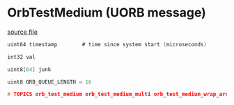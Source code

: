 # OrbTestMedium (UORB message)



[source file](https://github.com/PX4/PX4-Autopilot/blob/main/msg/OrbTestMedium.msg)

```c
uint64 timestamp        # time since system start (microseconds)

int32 val

uint8[64] junk

uint8 ORB_QUEUE_LENGTH = 16

# TOPICS orb_test_medium orb_test_medium_multi orb_test_medium_wrap_around orb_test_medium_queue orb_test_medium_queue_poll

```
